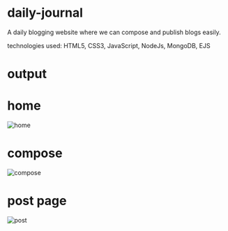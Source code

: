 # daily-journal

A daily blogging website where we can compose and publish blogs easily.

technologies used: HTML5, CSS3, JavaScript, NodeJs, MongoDB, EJS

# output

# home

![home](https://user-images.githubusercontent.com/104721888/209174425-0453ac76-9ae7-4c6a-8281-606ff3527f0b.png)

# compose

![compose](https://user-images.githubusercontent.com/104721888/209175197-21136e00-f924-43a1-ba1e-02e63fb5d1bf.png)


# post page

![post](https://user-images.githubusercontent.com/104721888/209175246-8b489d25-b47d-4e75-a8ea-655c4934b1eb.png)
